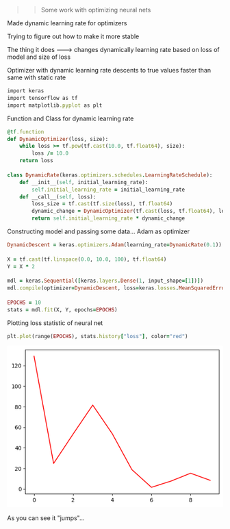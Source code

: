 >> Some work with optimizing neural nets

Made dynamic learning rate for optimizers

Trying to figure out how to make it more stable

The thing it does ---> changes dynamically learning rate based on loss of model and size of loss

Optimizer with dynamic learning rate descents to true values faster than same with static rate

```ruby
import keras
import tensorflow as tf
import matplotlib.pyplot as plt
```

Function and Class for dynamic learning rate

```ruby
@tf.function
def DynamicOptimizer(loss, size):
    while loss >= tf.pow(tf.cast(10.0, tf.float64), size):
        loss /= 10.0
    return loss

class DynamicRate(keras.optimizers.schedules.LearningRateSchedule):
    def __init__(self, initial_learning_rate):
        self.initial_learning_rate = initial_learning_rate
    def __call__(self, loss):
        loss_size = tf.cast(tf.size(loss), tf.float64)
        dynamic_change = DynamicOptimizer(tf.cast(loss, tf.float64), loss_size)
        return self.initial_learning_rate * dynamic_change
```

Constructing model and passing some data... Adam as optimizer

```ruby
DynamicDescent = keras.optimizers.Adam(learning_rate=DynamicRate(0.1))

X = tf.cast(tf.linspace(0.0, 10.0, 100), tf.float64)
Y = X * 2

mdl = keras.Sequential([keras.layers.Dense(1, input_shape=[1])])
mdl.compile(optimizer=DynamicDescent, loss=keras.losses.MeanSquaredError())

EPOCHS = 10
stats = mdl.fit(X, Y, epochs=EPOCHS)
```
Plotting loss statistic of neural net

```ruby
plt.plot(range(EPOCHS), stats.history["loss"], color="red")
```

![img](https://github.com/AlephVenXm/Main/blob/main/OptimizingCalculations/DLR_graph.png)

As you can see it "jumps"...
